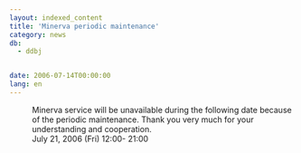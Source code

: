```yaml
---
layout: indexed_content
title: 'Minerva periodic maintenance'
category: news
db:
  - ddbj


date: 2006-07-14T00:00:00
lang: en
---
```


<dd>Minerva service will be unavailable during the following date because of the periodic maintenance. Thank you very much for your understanding and cooperation.
<dd>July 21, 2006 (Fri) 12:00- 21:00</dd>
</dd>
